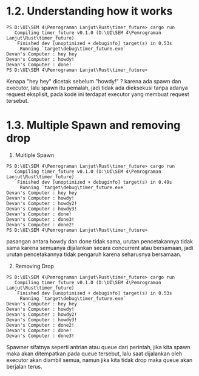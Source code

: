 # 1.2. Understanding how it works

```
PS D:\UI\SEM 4\Pemrograman Lanjut\Rust\timer_future> cargo run
   Compiling timer_future v0.1.0 (D:\UI\SEM 4\Pemrograman Lanjut\Rust\timer_future)
    Finished dev [unoptimized + debuginfo] target(s) in 0.53s
     Running `target\debug\timer_future.exe`
Devan's Computer : hey hey
Devan's Computer : howdy!
Devan's Computer : done!
PS D:\UI\SEM 4\Pemrograman Lanjut\Rust\timer_future>
```
Kenapa "hey hey" dicetak sebelum "howdy!" ? karena ada spawn dan executor, lalu spawn itu pemalah, jadi tidak ada dieksekusi tanpa adanya request eksplisit, pada kode ini terdapat executor yang membuat request tersebut.

# 1.3. Multiple Spawn and removing drop

1. Multiple Spawn
```
PS D:\UI\SEM 4\Pemrograman Lanjut\Rust\timer_future> cargo run
   Compiling timer_future v0.1.0 (D:\UI\SEM 4\Pemrograman Lanjut\Rust\timer_future)
    Finished dev [unoptimized + debuginfo] target(s) in 0.49s
     Running `target\debug\timer_future.exe`
Devan's Computer : hey hey
Devan's Computer : howdy!
Devan's Computer : howdy2!
Devan's Computer : howdy3!
Devan's Computer : done!
Devan's Computer : done3!
Devan's Computer : done2!
PS D:\UI\SEM 4\Pemrograman Lanjut\Rust\timer_future>
```
pasangan antara howdy dan done tidak sama, urutan pencetakannya tidak sama karena semuanya dijalankan secara concurrent atau bersamaan, jadi urutan pencetakannya tidak pengaruh karena seharusnya bersamaan.

2. Removing Drop
```
PS D:\UI\SEM 4\Pemrograman Lanjut\Rust\timer_future> cargo run
   Compiling timer_future v0.1.0 (D:\UI\SEM 4\Pemrograman Lanjut\Rust\timer_future)
    Finished dev [unoptimized + debuginfo] target(s) in 0.53s
     Running `target\debug\timer_future.exe`
Devan's Computer : hey hey
Devan's Computer : howdy!
Devan's Computer : howdy2!
Devan's Computer : howdy3!
Devan's Computer : done2!
Devan's Computer : done!
Devan's Computer : done3!

```
Spawner sifatnya seperti antrian atau queue dari perintah, jika kita spawn maka akan ditempatkan pada queue tersebut, lalu saat dijalankan oleh executor akan diambil semua, namun jika kita tidak drop maka queue akan berjalan terus.